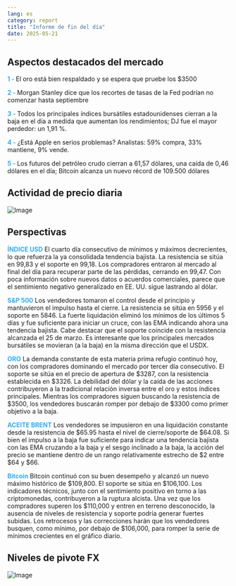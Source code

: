 ```yaml
---
lang: es
category: report
title: "Informe de fin del día"
date: 2025-05-21
---
```



<h2>Aspectos destacados del mercado</h2>
<strong style="color: #2caef7;">1 - </strong> El oro está bien respaldado y se espera que pruebe los $3500

<strong style="color: #2caef7;">2 - </strong> Morgan Stanley dice que los recortes de tasas de la Fed podrían no comenzar hasta septiembre

<strong style="color: #2caef7;">3 - </strong> Todos los principales índices bursátiles estadounidenses cierran a la baja en el día a medida que aumentan los rendimientos; DJ fue el mayor perdedor: un 1,91 %.

<strong style="color: #2caef7;">4 - </strong> ¿Está Apple en serios problemas? Analistas: 59% compra, 33% mantiene, 9% vende.

<strong style="color: #2caef7;">5 - </strong> Los futuros del petróleo crudo cierran a 61,57 dólares, una caída de 0,46 dólares en el día; Bitcoin alcanza un nuevo récord de 109.500 dólares



<h2>Actividad de precio diaria</h2>
<img src="https://markleighedu.github.io/img/May-2025/21-May-2025/price.jpg" alt="Image"/>

<h2>Perspectivas</h2>
<strong style="color: #2caef7;">ÍNDICE USD</strong> El cuarto día consecutivo de mínimos y máximos decrecientes, lo que refuerza la ya consolidada tendencia bajista. La resistencia se sitúa en 99,83 y el soporte en 99,18. Los compradores entraron al mercado al final del día para recuperar parte de las pérdidas, cerrando en 99,47. Con poca información sobre nuevos datos o acuerdos comerciales, parece que el sentimiento negativo generalizado en EE. UU. sigue lastrando al dólar.

<strong style="color: #2caef7;">S&P 500</strong> Los vendedores tomaron el control desde el principio y mantuvieron el impulso hasta el cierre. La resistencia se sitúa en 5956 y el soporte en 5846. La fuerte liquidación eliminó los mínimos de los últimos 5 días y fue suficiente para iniciar un cruce, con las EMA indicando ahora una tendencia bajista. Cabe destacar que el soporte coincide con la resistencia alcanzada el 25 de marzo. Es interesante que los principales mercados bursátiles se movieran (a la baja) en la misma dirección que el USDX.

<strong style="color: #2caef7;">ORO</strong> La demanda constante de esta materia prima refugio continuó hoy, con los compradores dominando el mercado por tercer día consecutivo. El soporte se sitúa en el precio de apertura de $3287, con la resistencia establecida en $3326. La debilidad del dólar y la caída de las acciones contribuyeron a la tradicional relación inversa entre el oro y estos índices principales. Mientras los compradores siguen buscando la resistencia de $3500, los vendedores buscarán romper por debajo de $3300 como primer objetivo a la baja.

<strong style="color: #2caef7;">ACEITE BRENT</strong> Los vendedores se impusieron en una liquidación constante desde la resistencia de $65.95 hasta el nivel de cierre/soporte de $64.08. Si bien el impulso a la baja fue suficiente para indicar una tendencia bajista con las EMA cruzando a la baja y el sesgo inclinado a la baja, la acción del precio se mantiene dentro de un rango relativamente estrecho de $2 entre $64 y $66.

<strong style="color: #2caef7;">Bitcoin</strong> Bitcoin continuó con su buen desempeño y alcanzó un nuevo máximo histórico de $109,800. El soporte se sitúa en $106,100. Los indicadores técnicos, junto con el sentimiento positivo en torno a las criptomonedas, contribuyeron a la ruptura alcista. Una vez que los compradores superen los $110,000 y entren en terreno desconocido, la ausencia de niveles de resistencia y soporte podría generar fuertes subidas. Los retrocesos y las correcciones harán que los vendedores busquen, como mínimo, por debajo de $106,000, para romper la serie de mínimos crecientes en el gráfico diario.



<h2>Niveles de pivote FX</h2>
<img src="https://markleighedu.github.io/img/May-2025/21-May-2025/pivot.jpg" alt="Image"/>